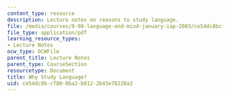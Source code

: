 ```yaml
---
content_type: resource
description: Lecture notes on reasons to study language.
file: /media/courses/9-98-language-and-mind-january-iap-2003/ce54dc8bcf800ba2b0122b43e78228a3_why_study_language.pdf
file_type: application/pdf
learning_resource_types:
- Lecture Notes
ocw_type: OCWFile
parent_title: Lecture Notes
parent_type: CourseSection
resourcetype: Document
title: Why Study Language?
uid: ce54dc8b-cf80-0ba2-b012-2b43e78228a3
---
```

